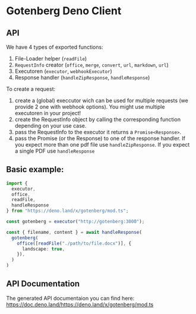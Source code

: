 # Gotenberg Deno Client

## API

We have 4 types of exported functions:

1. File-Loader helper (`readFile`)
2. `RequestInfo` creator (`office`, `merge`, `convert`, `url`, `markdown`, `url`)
3. Executoren (`executor`, `webhookExecutor`)
4. Response handler (`handleZipResponse`, `handleResponse`)

To create a request:
1. create a (global) execcutor wich can be used for multiple requests (we provide 2 one with webhook options). You might use multiple executoren in your project!
2. create the RequestInfo object by calling the corresponding function depending on your use case.
3. pass the RequestInfo to the executor it returns a `Promise<Response>`.
4. pass the Promise (or the Response) to one of the response handler. If you expect more than one pdf file use `handleZipResponse`. If you expect a single PDF use `handleResponse`


## Basic example:

```ts
import {
  executor,
  office,
  readFile,
  handleResponse
} from "https://deno.land/x/gotenberg/mod.ts";

const gotenberg = executor("http://gotenberg:3000");

const { filename, content } = await handleResponse(
  gotenberg(
    office([readFile("./path/to/file.docx")], {
      landscape: true,
    }),
  )
)
```

## API Documentation
The generated API documentaion you can find here: https://doc.deno.land/https://deno.land/x/gotenberg/mod.ts